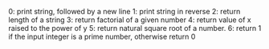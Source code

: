 0: print string, followed by a new line
1: print string in reverse
2: return length of a string
3: return factorial of a given number
4: return value of x raised to the power of y
5: return natural square root of a number.
6: return 1 if the input integer is a prime number, otherwise return 0

